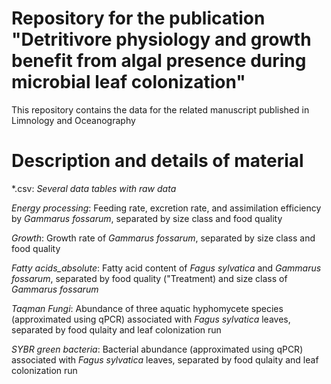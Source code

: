 # Repository for the publication "Detritivore physiology and growth benefit from algal presence during microbial leaf colonization"
This repository contains the data for the related manuscript published in Limnology and Oceanography

# Description and details of material
*.csv: *Several data tables with raw data*

*Energy processing*: Feeding rate, excretion rate, and assimilation efficiency by *Gammarus fossarum*, separated by size class and food quality

*Growth*: Growth rate of *Gammarus fossarum*, separated by size class and food quality

*Fatty acids_absolute*: Fatty acid content of *Fagus sylvatica* and *Gammarus fossarum*, separated by food quality ("Treatment) and size class of *Gammarus fossarum*

*Taqman Fungi*: Abundance of three aquatic hyphomycete species (approximated using qPCR) associated with *Fagus sylvatica* leaves, separated by food qulaity and leaf colonization run

*SYBR green bacteria*: Bacterial abundance (approximated using qPCR) associated with *Fagus sylvatica* leaves, separated by food qulaity and leaf colonization run
